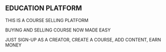 ## EDUCATION PLATFORM
THIS IS A COURSE SELLING PLATFORM

BUYING AND SELLING COURSE NOW MADE EASY

JUST SIGN-UP AS A CREATOR, CREATE A COURSE, ADD CONTENT, EARN MONEY


